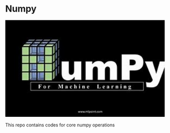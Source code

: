 # Numpy

 <img src="images/numpyLogo.jpg" alt="Numpy For Machine Learning" width="700"/>



 This repo contains codes for core numpy operations
